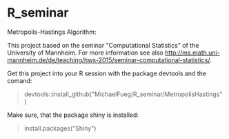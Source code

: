 # R_seminar
Metropolis-Hastings Algorithm:

This project based on the seminar "Computational Statistics" of the University of Mannheim. For more information see also http://ms.math.uni-mannheim.de/de/teaching/hws-2015/seminar-computational-statistics/.

Get this project into your R session with the package devtools and the comand: 
> devtools::install_github("MichaelFueg/R_seminar/MetropolisHastings")

Make sure, that the package shiny is installed:
> install.packages("Shiny")
